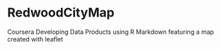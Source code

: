 # RedwoodCityMap
Coursera Developing Data Products using R Markdown featuring a map created with leaflet
